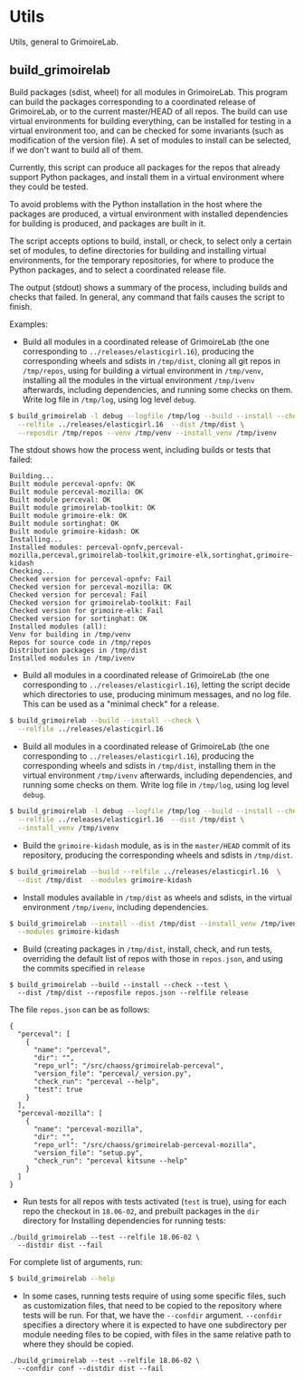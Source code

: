 # Utils

Utils, general to GrimoireLab.

## build_grimoirelab

Build packages (sdist, wheel) for all modules in GrimoireLab.
This program can build the packages corresponding to a coordinated release
of GrimoireLab, or to the current master/HEAD of all repos.
The build can use virtual environments for building everything,
can be installed for testing in a virtual environment too,
and can be checked for some invariants (such as modification of the
version file).
A set of modules to install can be selected, if we don't want to build
all of them.

Currently, this script can produce all packages for the repos that
already support Python packages,
and install them in a virtual environment where they could be tested.

To avoid problems with the Python installation in the host
where the packages are produced,
a virtual environment with installed dependencies for building is produced,
and packages are built in it.

The script accepts options to build, install, or check,
to select only a certain set of modules,
to define directories for building and installing virtual environments,
for the temporary repositories, for where to produce the Python packages,
and to select a coordinated release file.

The output (stdout) shows a summary of the process, including builds
and checks that failed. In general, any command that fails causes the
script to finish.

Examples:

* Build all modules in a coordinated release of GrimoireLab
(the one corresponding to `../releases/elasticgirl.16`),
producing the corresponding wheels and sdists in `/tmp/dist`,
cloning all git repos in `/tmp/repos`,
using for building a virtual environment in `/tmp/venv`,
installing all the modules in the virtual environment `/tmp/ivenv`
afterwards, including dependencies,
and running some checks on them.
Write log file in `/tmp/log`, using log level `debug`.

```bash
$ build_grimoirelab -l debug --logfile /tmp/log --build --install --check \
  --relfile ../releases/elasticgirl.16  --dist /tmp/dist \
  --reposdir /tmp/repos --venv /tmp/venv --install_venv /tmp/ivenv
```

The stdout shows how the process went, including builds or tests that
failed:

```
Building...
Built module perceval-opnfv: OK
Built module perceval-mozilla: OK
Built module perceval: OK
Built module grimoirelab-toolkit: OK
Built module grimoire-elk: OK
Built module sortinghat: OK
Built module grimoire-kidash: OK
Installing...
Installed modules: perceval-opnfv,perceval-mozilla,perceval,grimoirelab-toolkit,grimoire-elk,sortinghat,grimoire-kidash
Checking...
Checked version for perceval-opnfv: Fail
Checked version for perceval-mozilla: OK
Checked version for perceval: Fail
Checked version for grimoirelab-toolkit: Fail
Checked version for grimoire-elk: Fail
Checked version for sortinghat: OK
Installed modules (all):
Venv for building in /tmp/venv
Repos for source code in /tmp/repos
Distribution packages in /tmp/dist
Installed modules in /tmp/ivenv
```

* Build all modules in a coordinated release of GrimoireLab
(the one corresponding to `../releases/elasticgirl.16`),
letting the script decide which directories to use, producing
minimum messages, and no log file. This can be used as a "minimal
check" for a release.

```bash
$ build_grimoirelab --build --install --check \
  --relfile ../releases/elasticgirl.16
```

* Build all modules in a coordinated release of GrimoireLab
(the one corresponding to `../releases/elasticgirl.16`),
producing the corresponding wheels and sdists in `/tmp/dist`,
installing them in the virtual environment `/tmp/ivenv`
afterwards, including dependencies,
and running some checks on them.
Write log file in `/tmp/log`, using log level `debug`.

```bash
$ build_grimoirelab -l debug --logfile /tmp/log --build --install --check \
  --relfile ../releases/elasticgirl.16  --dist /tmp/dist \
  --install_venv /tmp/ivenv
```

* Build the `grimoire-kidash` module, as is in the `master/HEAD` commit
of its repository,
producing the corresponding wheels and sdists in `/tmp/dist`.

```bash
$ build_grimoirelab --build --relfile ../releases/elasticgirl.16  \
  --dist /tmp/dist  --modules grimoire-kidash
```

* Install modules available in `/tmp/dist` as wheels and sdists,
in the virtual environment `/tmp/ivenv`, including dependencies.

```bash
$ build_grimoirelab --install --dist /tmp/dist --install_venv /tmp/ivenv \
  --modules grimoire-kidash
```

* Build (creating packages in `/tmp/dist`, install, check, and run tests,
overriding the default list of repos with those in `repos.json`,
and using the commits specified in `release`

```
$ build_grimoirelab --build --install --check --test \
  --dist /tmp/dist --reposfile repos.json --relfile release
```

The file `repos.json` can be as follows:

```
{
  "perceval": [
    {
      "name": "perceval",
      "dir": "",
      "repo_url": "/src/chaoss/grimoirelab-perceval",
      "version_file": "perceval/_version.py",
      "check_run": "perceval --help",
      "test": true
    }
  ],
  "perceval-mozilla": [
    {
      "name": "perceval-mozilla",
      "dir": "",
      "repo_url": "/src/chaoss/grimoirelab-perceval-mozilla",
      "version_file": "setup.py",
      "check_run": "perceval kitsune --help"
    }
  ]
}
```

* Run tests for all repos with tests activated (`test` is true),
using for each repo the checkout in `18.06-02`,
and prebuilt packages in the `dir` directory for Installing
dependencies for running tests:

```
./build_grimoirelab --test --relfile 18.06-02 \
  --distdir dist --fail
```

For complete list of arguments, run:

```bash
$ build_grimoirelab --help
```

* In some cases, running tests require of using some specific files,
such as customization files, that need to be copied to the repository
where tests will be run. For that, we have the `--confdir` argument.
`--confdir` specifies a directory where it is expected to have one
subdirectory per module needing files to be copied,
with files in the same relative path to where they should be copied.

```
./build_grimoirelab --test --relfile 18.06-02 \
  --confdir conf --distdir dist --fail
```
